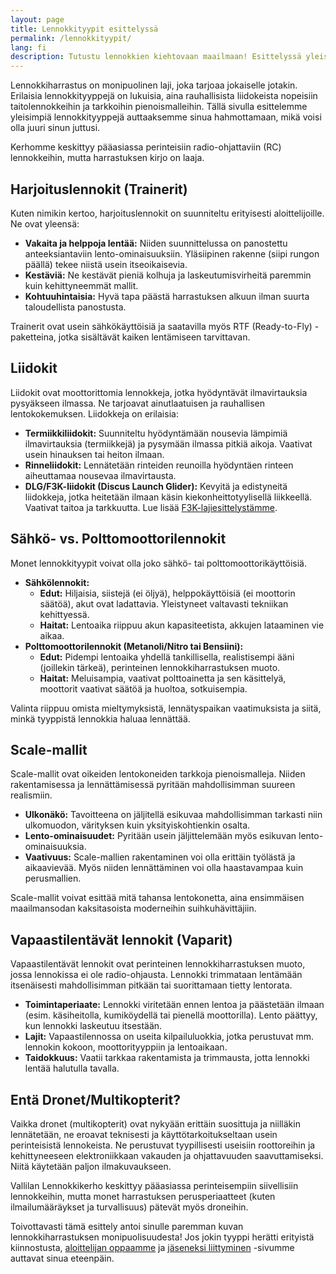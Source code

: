 ```yaml
---
layout: page
title: Lennokkityypit esittelyssä
permalink: /lennokkityypit/
lang: fi
description: Tutustu lennokkien kiehtovaan maailmaan! Esittelyssä yleisimmät lennokkityypit trainereista liidokkeihin ja scale-malleihin.
---
```




Lennokkiharrastus on monipuolinen laji, joka tarjoaa jokaiselle jotakin. Erilaisia lennokkityyppejä on lukuisia, aina rauhallisista liidokeista nopeisiin taitolennokkeihin ja tarkkoihin pienoismalleihin. Tällä sivulla esittelemme yleisimpiä lennokkityyppejä auttaaksemme sinua hahmottamaan, mikä voisi olla juuri sinun juttusi.

Kerhomme keskittyy pääasiassa perinteisiin radio-ohjattaviin (RC) lennokkeihin, mutta harrastuksen kirjo on laaja.

## Harjoituslennokit (Trainerit)

Kuten nimikin kertoo, harjoituslennokit on suunniteltu erityisesti aloittelijoille. Ne ovat yleensä:

* **Vakaita ja helppoja lentää:** Niiden suunnittelussa on panostettu anteeksiantaviin lento-ominaisuuksiin. Yläsiipinen rakenne (siipi rungon päällä) tekee niistä usein itseoikaisevia.
* **Kestäviä:** Ne kestävät pieniä kolhuja ja laskeutumisvirheitä paremmin kuin kehittyneemmät mallit.
* **Kohtuuhintaisia:** Hyvä tapa päästä harrastuksen alkuun ilman suurta taloudellista panostusta.

Trainerit ovat usein sähkökäyttöisiä ja saatavilla myös RTF (Ready-to-Fly) -paketteina, jotka sisältävät kaiken lentämiseen tarvittavan.

## Liidokit

Liidokit ovat moottorittomia lennokkeja, jotka hyödyntävät ilmavirtauksia pysyäkseen ilmassa. Ne tarjoavat ainutlaatuisen ja rauhallisen lentokokemuksen. Liidokkeja on erilaisia:

* **Termiikkiliidokit:** Suunniteltu hyödyntämään nousevia lämpimiä ilmavirtauksia (termiikkejä) ja pysymään ilmassa pitkiä aikoja. Vaativat usein hinauksen tai heiton ilmaan.
* **Rinneliidokit:** Lennätetään rinteiden reunoilla hyödyntäen rinteen aiheuttamaa nousevaa ilmavirtausta.
* **DLG/F3K-liidokit (Discus Launch Glider):** Kevyitä ja edistyneitä liidokkeja, jotka heitetään ilmaan käsin kiekonheittotyylisellä liikkeellä. Vaativat taitoa ja tarkkuutta. Lue lisää [F3K-lajiesittelystämme](/F3K-lajiesittely/).

## Sähkö- vs. Polttomoottorilennokit

Monet lennokkityypit voivat olla joko sähkö- tai polttomoottorikäyttöisiä.

* **Sähkölennokit:**
  * **Edut:** Hiljaisia, siistejä (ei öljyä), helppokäyttöisiä (ei moottorin säätöä), akut ovat ladattavia. Yleistyneet valtavasti tekniikan kehittyessä.
  * **Haitat:** Lentoaika riippuu akun kapasiteetista, akkujen lataaminen vie aikaa.
* **Polttomoottorilennokit (Metanoli/Nitro tai Bensiini):**
  * **Edut:** Pidempi lentoaika yhdellä tankillisella, realistisempi ääni (joillekin tärkeä), perinteinen lennokkiharrastuksen muoto.
  * **Haitat:** Meluisampia, vaativat polttoainetta ja sen käsittelyä, moottorit vaativat säätöä ja huoltoa, sotkuisempia.

Valinta riippuu omista mieltymyksistä, lennätyspaikan vaatimuksista ja siitä, minkä tyyppistä lennokkia haluaa lennättää.

## Scale-mallit

Scale-mallit ovat oikeiden lentokoneiden tarkkoja pienoismalleja. Niiden rakentamisessa ja lennättämisessä pyritään mahdollisimman suureen realismiin.

* **Ulkonäkö:** Tavoitteena on jäljitellä esikuvaa mahdollisimman tarkasti niin ulkomuodon, värityksen kuin yksityiskohtienkin osalta.
* **Lento-ominaisuudet:** Pyritään usein jäljittelemään myös esikuvan lento-ominaisuuksia.
* **Vaativuus:** Scale-mallien rakentaminen voi olla erittäin työlästä ja aikaavievää. Myös niiden lennättäminen voi olla haastavampaa kuin perusmallien.

Scale-mallit voivat esittää mitä tahansa lentokonetta, aina ensimmäisen maailmansodan kaksitasoista moderneihin suihkuhävittäjiin.

## Vapaastilentävät lennokit (Vaparit)

Vapaastilentävät lennokit ovat perinteinen lennokkiharrastuksen muoto, jossa lennokissa ei ole radio-ohjausta. Lennokki trimmataan lentämään itsenäisesti mahdollisimman pitkään tai suorittamaan tietty lentorata.

* **Toimintaperiaate:** Lennokki viritetään ennen lentoa ja päästetään ilmaan (esim. käsiheitolla, kumiköydellä tai pienellä moottorilla). Lento päättyy, kun lennokki laskeutuu itsestään.
* **Lajit:** Vapaastilennossa on useita kilpailuluokkia, jotka perustuvat mm. lennokin kokoon, moottorityyppiin ja lentoaikaan.
* **Taidokkuus:** Vaatii tarkkaa rakentamista ja trimmausta, jotta lennokki lentää halutulla tavalla.

## Entä Dronet/Multikopterit?

Vaikka dronet (multikopterit) ovat nykyään erittäin suosittuja ja niilläkin lennätetään, ne eroavat teknisesti ja käyttötarkoitukseltaan usein perinteisistä lennokeista. Ne perustuvat tyypillisesti useisiin roottoreihin ja kehittyneeseen elektroniikkaan vakauden ja ohjattavuuden saavuttamiseksi. Niitä käytetään paljon ilmakuvaukseen.

Vallilan Lennokkikerho keskittyy pääasiassa perinteisempiin siivellisiin lennokkeihin, mutta monet harrastuksen perusperiaatteet (kuten ilmailumääräykset ja turvallisuus) pätevät myös droneihin.

Toivottavasti tämä esittely antoi sinulle paremman kuvan lennokkiharrastuksen monipuolisuudesta! Jos jokin tyyppi herätti erityistä kiinnostusta, [aloittelijan oppaamme](/aloittelijan-opas/) ja [jäseneksi liittyminen](/jäseneksi/) -sivumme auttavat sinua eteenpäin.
